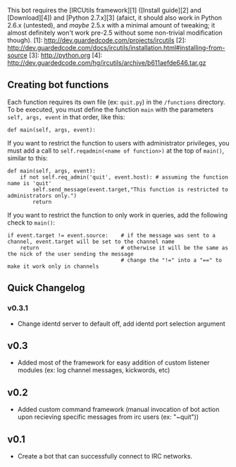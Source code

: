 This bot requires the [IRCUtils framework][1] ([Install guide][2] and [Download][4]) and [Python 2.7.x][3] (afaict, it should also work in Python 2.6.x (untested), and *maybe* 2.5.x with a minimal amount of tweaking; it almost definitely won't work pre-2.5 without some non-trivial modification though).
[1]: http://dev.guardedcode.com/projects/ircutils
[2]: http://dev.guardedcode.com/docs/ircutils/installation.html#installing-from-source
[3]: http://python.org
[4]: http://dev.guardedcode.com/hg/ircutils/archive/b611aefde646.tar.gz

Creating bot functions
-----
Each function requires its own file (ex: `quit.py`) in the `/functions` directory.
To be executed, you must define the function `main` with the parameters `self, args, event` in that order, like this:

    def main(self, args, event):

If you want to restrict the function to users with administrator privileges, you must add a call to `self.reqadmin(<name of function>)` at the top of `main()`, similar to this:

    def main(self, args, event):
        if not self.req_admin('quit', event.host): # assuming the function name is 'quit'
            self.send_message(event.target,"This function is restricted to administrators only.")
            return

If you want to restrict the function to only work in queries, add the following check to `main()`:

    if event.target != event.source:    # if the message was sent to a channel, event.target will be set to the channel name
        return                          # otherwise it will be the same as the nick of the user sending the message
                                        # change the "!=" into a "==" to make it work only in channels

Quick Changelog
-----

### v0.3.1
* Change identd server to default off, add identd port selection argument

## v0.3
* Added most of the framework for easy addition of custom listener modules (ex: log channel messages, kickwords, etc)

## v0.2
* Added custom command framework (manual invocation of bot action upon recieving specific messages from irc users (ex: "~quit"))

## v0.1
* Create a bot that can successfully connect to IRC networks.